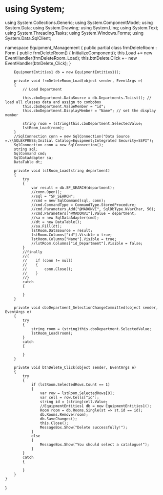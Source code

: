 # using System;
using System.Collections.Generic;
using System.ComponentModel;
using System.Data;
using System.Drawing;
using System.Linq;
using System.Text;
using System.Threading.Tasks;
using System.Windows.Forms;
using System.Data.SqlClient;

namespace Equipment_Management
{
    public partial class frmDeleteRoom : Form
    {
        public frmDeleteRoom()
        {
            InitializeComponent();
            this.Load += new EventHandler(frmDeleteRoom_Load);
            this.btnDelete.Click += new EventHandler(btnDelete_Click);
        }

        EquipmentEntities1 db = new EquipmentEntities1();

        private void frmDeleteRoom_Load(object sender, EventArgs e)
        {
            // Load Department
            
            this.cboDepartment.DataSource = db.Departments.ToList(); // load all classes data and assign to combobox
            this.cboDepartment.ValueMember = "id";
            this.cboDepartment.DisplayMember = "Name"; // set the display member

            string room = (string)this.cboDepartment.SelectedValue;
            lstRoom_Load(room);
        }
        //SqlConnection conn = new SqlConnection("Data Source =.\\SQLEXPRESS;Initial Catalog=Equipment;Integrated Security=SSPI");
        SqlConnection conn = new SqlConnection();
        string sql;
        SqlCommand cmd;
        SqlDataAdapter sa;
        DataTable dt;

        private void lstRoom_Load(string department)
        {
            try
            {
                var result = db.SP_SEARCH(department);
                //conn.Open();
                //sql = "SP_SEARCH";
                //cmd = new SqlCommand(sql, conn);
                //cmd.CommandType = CommandType.StoredProcedure;
                //cmd.Parameters.Add("@MADONVI", SqlDbType.NVarChar, 50);
                //cmd.Parameters["@MADONVI"].Value = department;
                //sa = new SqlDataAdapter(cmd);
                //dt = new DataTable();
                //sa.Fill(dt);
                lstRoom.DataSource = result;
                lstRoom.Columns["id"].Visible = true;
                lstRoom.Columns["Name"].Visible = true;
                //lstRoom.Columns["id_Department"].Visible = false;
            }
            //finally
            //{
            //    if (conn != null)
            //    {
            //        conn.Close();
            //    }
            //}
            catch
            {

            }
        }

        private void cboDepartment_SelectionChangeCommitted(object sender, EventArgs e)
        {
            try
            {
                string room = (string)this.cboDepartment.SelectedValue;
                lstRoom_Load(room);
            }
            catch
            {

            }
        }

        private void btnDelete_Click(object sender, EventArgs e)
        {
            try
            {
                if (lstRoom.SelectedRows.Count == 1)
                {
                    var row = lstRoom.SelectedRows[0];
                    var cell = row.Cells["id"];
                    string id = (string)cell.Value;
                    //EquipmentEntities1 db = new EquipmentEntities1();
                    Room room = db.Rooms.Single(st => st.id == id);
                    db.Rooms.Remove(room);
                    db.SaveChanges();
                    this.Close();
                    MessageBox.Show("Delete successfully!");
                }
                else
                {
                    MessageBox.Show("You should select a catalogue!");
                }
            }
            catch
            {

            }
        }
    }
}

